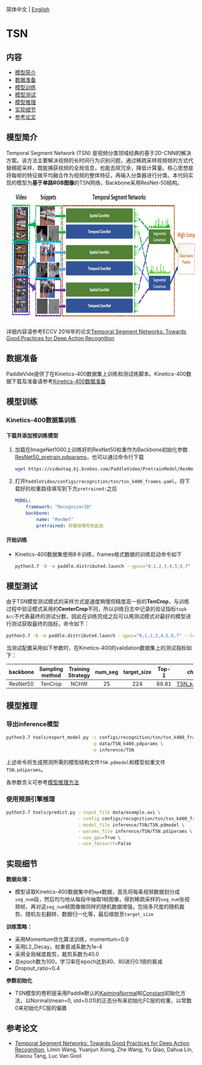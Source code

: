 简体中文 | [English](../../../en/model_zoo/recognition/tsn.md)

# TSN

## 内容

- [模型简介](#模型简介)
- [数据准备](#数据准备)
- [模型训练](#模型训练)
- [模型测试](#模型测试)
- [模型推理](#模型推理)
- [实现细节](#实现细节)
- [参考论文](#参考论文)

## 模型简介

Temporal Segment Network (TSN) 是视频分类领域经典的基于2D-CNN的解决方案。该方法主要解决视频的长时间行为识别问题，通过稀疏采样视频帧的方式代替稠密采样，既能捕获视频的全局信息，也能去除冗余，降低计算量。核心思想是将每帧的特征做平均融合作为视频的整体特征，再输入分类器进行分类。本代码实现的模型为**基于单路RGB图像**的TSN网络，Backbone采用ResNet-50结构。

<div align="center">
<img src="../../../images/tsn_architecture.png" height=350 width=80000 hspace='10'/> <br />
</div>

详细内容请参考ECCV 2016年的论文[Temporal Segment Networks: Towards Good Practices for Deep Action Recognition](https://arxiv.org/abs/1608.00859)

## 数据准备

PaddleVide提供了在Kinetics-400数据集上训练和测试练脚本。Kinetics-400数据下载及准备请参考[Kinetics-400数据准备](../../dataset/K400.md)

## 模型训练

### Kinetics-400数据集训练

#### 下载并添加预训练模型

1. 加载在ImageNet1000上训练好的ResNet50权重作为Backbone初始化参数[ResNet50_pretrain.pdparams](https://videotag.bj.bcebos.com/PaddleVideo/PretrainModel/ResNet50_pretrain.pdparams)，也可以通过命令行下载

   ```bash
   wget https://videotag.bj.bcebos.com/PaddleVideo/PretrainModel/ResNet50_pretrain.pdparams
   ```

2. 打开`PaddleVideo/configs/recognition/tsn/tsn_k400_frames.yaml`，将下载好的权重路径填写到下方`pretrained:`之后

   ```yaml
   MODEL:
       framework: "Recognizer2D"
       backbone:
           name: "ResNet"
           pretrained: 将路径填写到此处
   ```

#### 开始训练

- Kinetics-400数据集使用8卡训练，frames格式数据的训练启动命令如下

  ```bash
  python3.7 -B -m paddle.distributed.launch --gpus="0,1,2,3,4,5,6,7" --log_dir=log_tsn main.py  --validate -c configs/recognition/tsn/tsn_k400_frames.yaml
  ```

## 模型测试

由于TSN模型测试模式的采样方式是速度稍慢但精度高一些的**TenCrop**，与训练过程中验证模式采用的**CenterCrop**不同，所以训练日志中记录的验证指标`topk Acc`不代表最终的测试分数，因此在训练完成之后可以用测试模式对最好的模型进行测试获取最终的指标，命令如下：

```bash
python3.7 -B -m paddle.distributed.launch --gpus="0,1,2,3,4,5,6,7" --log_dir=log_tsn main.py  --test -c configs/recognition/tsn/tsn_k400_frames.yaml -w "output/TSN/TSN_best.pdparams"
```

当测试配置采用如下参数时，在Kinetics-400的validation数据集上的测试指标如下：

| backbone | Sampling method | Training Strategy | num_seg | target_size | Top-1 | checkpoints                                                  |
| :------: | :-------------: | :---------------: | :-----: | :---------: | :---: | ------------------------------------------------------------ |
| ResNet50 |     TenCrop     |       NCHW        |   25    |     224     | 69.81 | [TSN_k400.pdparams](https://videotag.bj.bcebos.com/PaddleVideo-release2.2/TSN_k400.pdparams) |

## 模型推理

### 导出inference模型

```bash
python3.7 tools/export_model.py -c configs/recognition/tsn/tsn_k400_frames.yaml \
                                -p data/TSN_k400.pdparams \
                                -o inference/TSN
```

上述命令将生成预测所需的模型结构文件`TSN.pdmodel`和模型权重文件`TSN.pdiparams`。

各参数含义可参考[模型推理方法](https://github.com/PaddlePaddle/PaddleVideo/blob/release/2.0/docs/zh-CN/start.md#2-模型推理)

### 使用预测引擎推理

```bash
python3.7 tools/predict.py --input_file data/example.avi \
                           --config configs/recognition/tsn/tsn_k400_frames.yaml \
                           --model_file inference/TSN/TSN.pdmodel \
                           --params_file inference/TSN/TSN.pdiparams \
                           --use_gpu=True \
                           --use_tensorrt=False
```

## 实现细节

**数据处理：**

- 模型读取Kinetics-400数据集中的`mp4`数据，首先将每条视频数据划分成`seg_num`段，然后均匀地从每段中抽取1帧图像，得到稀疏采样的`seg_num`张视频帧，再对这`seg_num`帧图像做同样的随机数据增强，包括多尺度的随机裁剪、随机左右翻转、数据归一化等，最后缩放至`target_size`

**训练策略：**

- 采用Momentum优化算法训练，momentum=0.9
- 采用L2_Decay，权重衰减系数为1e-4
- 采用全局梯度裁剪，裁剪系数为40.0
- 总epoch数为100，学习率在epoch达到40、80进行0.1倍的衰减
- Dropout_ratio=0.4

**参数初始化**

- TSN模型的卷积层采用Paddle默认的[KaimingNormal](https://www.paddlepaddle.org.cn/documentation/docs/zh/develop/api/paddle/nn/initializer/KaimingNormal_cn.html#kaimingnormal)和[Constant](https://www.paddlepaddle.org.cn/documentation/docs/zh/develop/api/paddle/nn/initializer/Constant_cn.html#constant)初始化方法，以Normal(mean=0, std=0.01)的正态分布来初始化FC层的权重，以常数0来初始化FC层的偏置

## 参考论文

- [Temporal Segment Networks: Towards Good Practices for Deep Action Recognition](https://arxiv.org/abs/1608.00859), Limin Wang, Yuanjun Xiong, Zhe Wang, Yu Qiao, Dahua Lin, Xiaoou Tang, Luc Van Gool
